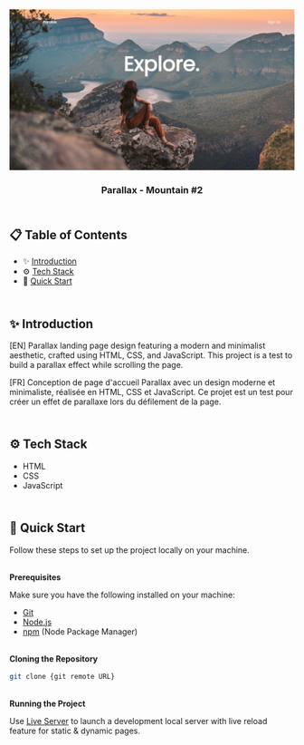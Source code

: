 <div align="center">
    <a href="https://parallax-2-fv.netlify.app"" target="_blank">
      <img src="design/preview.webp" alt="Project Banner">
    </a>
  <h3 align="center">Parallax - Mountain #2</h3>
</div>


##  <br /> 📋 <a name="table">Table of Contents</a>

- ✨ [Introduction](#introduction)
- ⚙️ [Tech Stack](#tech-stack)
- 🚀 [Quick Start](#quick-start)

##  <br /> <a name="introduction">✨ Introduction</a>

[EN] Parallax landing page design featuring a modern and minimalist aesthetic, crafted using HTML, CSS, and JavaScript. This project is a test to build a parallax effect while scrolling the page.

[FR] Conception de page d'accueil Parallax avec un design moderne et minimaliste, réalisée en HTML, CSS et JavaScript. Ce projet est un test pour créer un effet de parallaxe lors du défilement de la page.

##  <br /> <a name="tech-stack">⚙️ Tech Stack</a>

- HTML
- CSS
- JavaScript


## <br /> <a name="quick-start">🚀 Quick Start</a>

Follow these steps to set up the project locally on your machine.

<br/>**Prerequisites**

Make sure you have the following installed on your machine:

- [Git](https://git-scm.com/)
- [Node.js](https://nodejs.org/en)
- [npm](https://www.npmjs.com/) (Node Package Manager)

<br/>**Cloning the Repository**

```bash
git clone {git remote URL}
```

<br/>**Running the Project**

Use [Live Server](https://marketplace.visualstudio.com/items?itemName=ritwickdey.LiveServer)
to launch a development local server with live reload feature for static & dynamic pages.